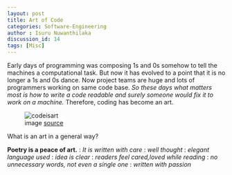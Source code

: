```yaml
---
layout: post
title: Art of Code
categories: Software-Engineering
author : Isuru Nuwanthilaka
discussion_id: 14
tags: [Misc]
---
```


Early days of programming was composing 1s and 0s somehow to tell the machines a computational task. But now it has evolved
to a point that it is no longer a 1s and 0s dance. Now project teams are huge and lots of programmers working on same code base.
*So these days what matters most is how to write a code readable and surely someone would fix it to work on a machine.* Therefore,
coding has become an art.

<figure>
  <img src="{{ site.url }}/assets/img/codeisart.png" alt="codeisart" class="fig-img"/>
  <figcaption>image <a href="https://jeshield.com/code-is-poetry">source</a></figcaption>
</figure>

What is an art in a general way?

**Poetry is a peace of art.**
: *It is written with care*
: *well thought*
: *elegant language used*
: *idea is clear*
: *readers feel cared,loved while reading*
: *no unnecessary words, not even a single one*
: *written with passion*

